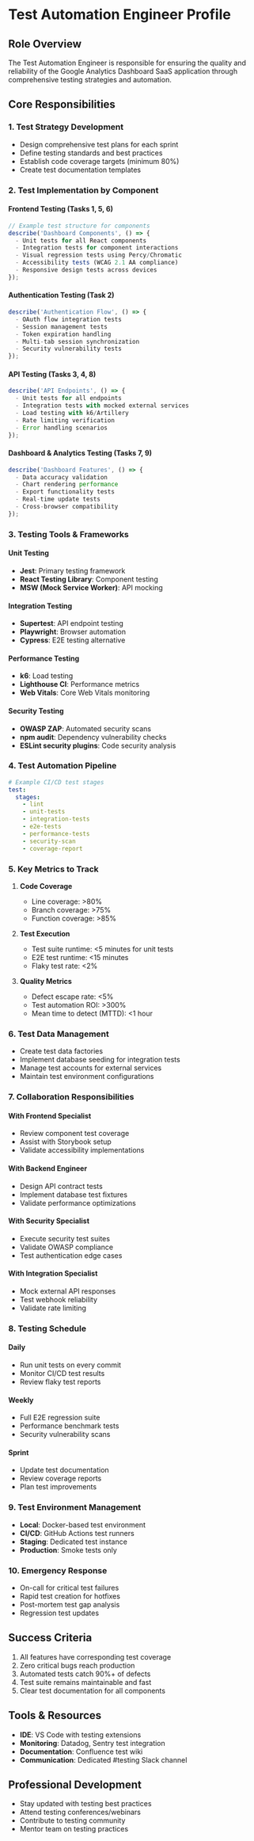 # Test Automation Engineer Profile

## Role Overview
The Test Automation Engineer is responsible for ensuring the quality and reliability of the Google Analytics Dashboard SaaS application through comprehensive testing strategies and automation.

## Core Responsibilities

### 1. Test Strategy Development
- Design comprehensive test plans for each sprint
- Define testing standards and best practices
- Establish code coverage targets (minimum 80%)
- Create test documentation templates

### 2. Test Implementation by Component

#### Frontend Testing (Tasks 1, 5, 6)
```javascript
// Example test structure for components
describe('Dashboard Components', () => {
  - Unit tests for all React components
  - Integration tests for component interactions
  - Visual regression tests using Percy/Chromatic
  - Accessibility tests (WCAG 2.1 AA compliance)
  - Responsive design tests across devices
});
```

#### Authentication Testing (Task 2)
```javascript
describe('Authentication Flow', () => {
  - OAuth flow integration tests
  - Session management tests
  - Token expiration handling
  - Multi-tab session synchronization
  - Security vulnerability tests
});
```

#### API Testing (Tasks 3, 4, 8)
```javascript
describe('API Endpoints', () => {
  - Unit tests for all endpoints
  - Integration tests with mocked external services
  - Load testing with k6/Artillery
  - Rate limiting verification
  - Error handling scenarios
});
```

#### Dashboard & Analytics Testing (Tasks 7, 9)
```javascript
describe('Dashboard Features', () => {
  - Data accuracy validation
  - Chart rendering performance
  - Export functionality tests
  - Real-time update tests
  - Cross-browser compatibility
});
```

### 3. Testing Tools & Frameworks

#### Unit Testing
- **Jest**: Primary testing framework
- **React Testing Library**: Component testing
- **MSW (Mock Service Worker)**: API mocking

#### Integration Testing
- **Supertest**: API endpoint testing
- **Playwright**: Browser automation
- **Cypress**: E2E testing alternative

#### Performance Testing
- **k6**: Load testing
- **Lighthouse CI**: Performance metrics
- **Web Vitals**: Core Web Vitals monitoring

#### Security Testing
- **OWASP ZAP**: Automated security scans
- **npm audit**: Dependency vulnerability checks
- **ESLint security plugins**: Code security analysis

### 4. Test Automation Pipeline

```yaml
# Example CI/CD test stages
test:
  stages:
    - lint
    - unit-tests
    - integration-tests
    - e2e-tests
    - performance-tests
    - security-scan
    - coverage-report
```

### 5. Key Metrics to Track

1. **Code Coverage**
   - Line coverage: >80%
   - Branch coverage: >75%
   - Function coverage: >85%

2. **Test Execution**
   - Test suite runtime: <5 minutes for unit tests
   - E2E test runtime: <15 minutes
   - Flaky test rate: <2%

3. **Quality Metrics**
   - Defect escape rate: <5%
   - Test automation ROI: >300%
   - Mean time to detect (MTTD): <1 hour

### 6. Test Data Management

- Create test data factories
- Implement database seeding for integration tests
- Manage test accounts for external services
- Maintain test environment configurations

### 7. Collaboration Responsibilities

#### With Frontend Specialist
- Review component test coverage
- Assist with Storybook setup
- Validate accessibility implementations

#### With Backend Engineer
- Design API contract tests
- Implement database test fixtures
- Validate performance optimizations

#### With Security Specialist
- Execute security test suites
- Validate OWASP compliance
- Test authentication edge cases

#### With Integration Specialist
- Mock external API responses
- Test webhook reliability
- Validate rate limiting

### 8. Testing Schedule

#### Daily
- Run unit tests on every commit
- Monitor CI/CD test results
- Review flaky test reports

#### Weekly
- Full E2E regression suite
- Performance benchmark tests
- Security vulnerability scans

#### Sprint
- Update test documentation
- Review coverage reports
- Plan test improvements

### 9. Test Environment Management

- **Local**: Docker-based test environment
- **CI/CD**: GitHub Actions test runners
- **Staging**: Dedicated test instance
- **Production**: Smoke tests only

### 10. Emergency Response

- On-call for critical test failures
- Rapid test creation for hotfixes
- Post-mortem test gap analysis
- Regression test updates

## Success Criteria

1. All features have corresponding test coverage
2. Zero critical bugs reach production
3. Automated tests catch 90%+ of defects
4. Test suite remains maintainable and fast
5. Clear test documentation for all components

## Tools & Resources

- **IDE**: VS Code with testing extensions
- **Monitoring**: Datadog, Sentry test integration
- **Documentation**: Confluence test wiki
- **Communication**: Dedicated #testing Slack channel

## Professional Development

- Stay updated with testing best practices
- Attend testing conferences/webinars
- Contribute to testing community
- Mentor team on testing practices